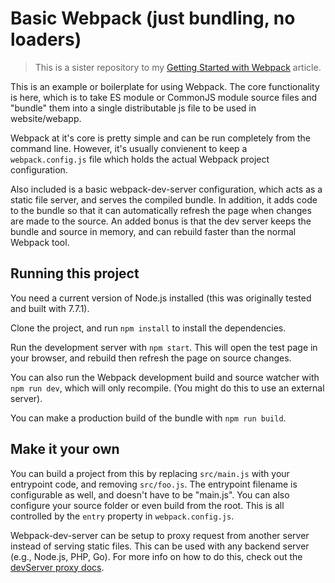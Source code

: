 # Basic Webpack (just bundling, no loaders)

>This is a sister repository to my [Getting Started with Webpack](https://samuelscheiderich.com/2017/04/11/getting-started-with-webpack/) article.

This is an example or boilerplate for using Webpack. The core functionality is here, which is to take ES module or CommonJS module source files and "bundle" them into a single distributable js file to be used in website/webapp.

Webpack at it's core is pretty simple and can be run completely from the command line. However, it's usually convienent to keep a `webpack.config.js` file which holds the actual Webpack project configuration.

Also included is a basic webpack-dev-server configuration, which acts as a static file server, and serves the compiled bundle. In addition, it adds code to the bundle so that it can automatically refresh the page when changes are made to the source. An added bonus is that the dev server keeps the bundle and source in memory, and can rebuild faster than the normal Webpack tool.

## Running this project

You need a current version of Node.js installed (this was originally tested and built with 7.7.1).

Clone the project, and run `npm install` to install the dependencies.

Run the development server with `npm start`. This will open the test page in your browser, and rebuild then refresh the page on source changes.

You can also run the Webpack development build and source watcher with `npm run dev`, which will only recompile. (You might do this to use an external server).

You can make a production build of the bundle with `npm run build`.

## Make it your own

You can build a project from this by replacing `src/main.js` with your entrypoint code, and removing `src/foo.js`. The entrypoint filename is configurable as well, and doesn't have to be "main.js". You can also configure your source folder or even build from the root. This is all controlled by the `entry` property in `webpack.config.js`.

Webpack-dev-server can be setup to proxy request from another server instead of serving static files. This can be used with any backend server (e.g., Node.js, PHP, Go). For more info on how to do this, check out the [devServer proxy docs](https://webpack.js.org/configuration/dev-server/#devserver-proxy).
